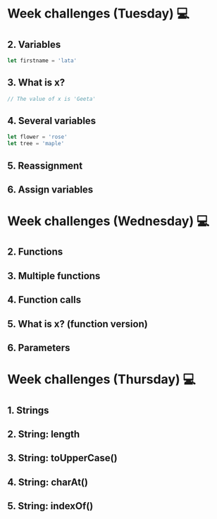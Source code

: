 # Week challenges (Tuesday) 💻

## 2. Variables
```JavaScript
let firstname = 'lata'
```
## 3. What is x?
```JavaScript
// The value of x is 'Geeta'
```
## 4. Several variables
```JavaScript
let flower = 'rose'
let tree = 'maple'
```

## 5. Reassignment

## 6. Assign variables

# Week challenges (Wednesday) 💻

## 2. Functions

## 3. Multiple functions

## 4. Function calls

## 5. What is x? (function version)

## 6. Parameters

# Week challenges (Thursday) 💻

## 1. Strings

## 2. String: length 

## 3. String: toUpperCase()

## 4. String: charAt()

## 5. String: indexOf()
